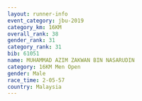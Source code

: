 ```yaml
---
layout: runner-info 
event_category: jbu-2019 
category_km: 16KM  
overall_rank: 38
gender_rank: 31
category_rank: 31
bib: 61051
name: MUHAMMAD AZIM ZAKWAN BIN NASARUDIN
category: 16KM Men Open
gender: Male
race_time: 2-05-57
country: Malaysia
---
```

